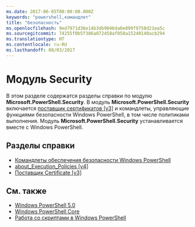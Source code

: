 ```yaml
---
ms.date: 2017-06-05T00:00:00.000Z
keywords: "powershell,командлет"
title: "безопасность"
ms.openlocfilehash: 9ed7971d36e14b3db9046da0e899f9758d21ea5c
ms.sourcegitcommit: 74255f0b5f386a072458af058a15240140acb294
ms.translationtype: HT
ms.contentlocale: ru-RU
ms.lasthandoff: 08/03/2017
---
```

# <a name="security-module"></a>Модуль Security
В этом разделе содержатся разделы справки по модулю **Microsoft.PowerShell.Security**. В модуль **Microsoft.PowerShell.Security** включается [поставщик сертификатов [v3]](https://technet.microsoft.com/en-us/library/3f743541-d0c6-4670-809a-b16fb01f7c4d) и командлеты, управляющие функциями безопасности Windows PowerShell, в том числе политиками выполнения. Модуль **Microsoft.PowerShell.Security** устанавливается вместе с Windows PowerShell.

## <a name="help-topics"></a>Разделы справки
- [Командлеты обеспечения безопасности Windows PowerShell](http://go.microsoft.com/fwlink/?LinkID=245860)
- [about_Execution_Policies [v4]](https://technet.microsoft.com/en-us/library/347708dc-1515-4d74-978b-8334603472e6)
- [Поставщик Certificate [v3]](https://technet.microsoft.com/en-us/library/3f743541-d0c6-4670-809a-b16fb01f7c4d)

## <a name="see-also"></a>См. также
- [Windows PowerShell 5.0](../core-powershell/core-modules/Windows-PowerShell-5.0.md)
- [Windows PowerShell Core](https://technet.microsoft.com/en-us/library/4b75f1e4-f327-48f3-92ab-bf5435094d41)
- [Работа со скриптами в Windows PowerShell](../getting-started/fundamental/Scripting-with-Windows-PowerShell.md)

